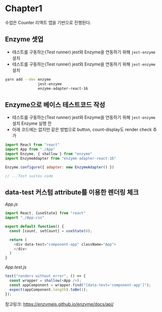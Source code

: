 # Chapter1
수업은 Counter 리액트 앱을 기반으로 진행된다.

## Enzyme 셋업
* 테스트를 구동하는(Test runner) jest와 Enzyme을 연동하기 위해 `jest-enzyme` 설치
* 테스트를 구동하는(Test runner) jest와 Enzyme을 연동하기 위해 `jest-enzyme` 설치

```bash
yarn add --dev enzyme 
               jest-enzyme 
               enzyme-adapter-react-16
```

## Enzyme으로 베이스 테스트코드 작성
* 테스트를 구동하는(Test runner) jest와 Enzyme을 연동하기 위해 `jest-enzyme` 설치
Enzyme 실행 전 
* 아래 코드에는 없지만 같은 방법으로 button, count-display도 render check 추가
```javascript
import React from "react"
import App from "./App"
import Enzyme, { shallow } from "enzyme"
import EnzymeAdapter from "enzyme-adapter-react-16"

Enzyme.configure({ adapter: new EnzymeAdapter() })

// ...Test suites code
```

## data-test 커스텀 attribute를 이용한 렌더링 체크
*App.js*
```javascript
import React, {useState} from "react"
import "./App.css"

export default function() {
  const [count, setCount] = useState(0);

  return (
    <div data-test="component-app" className="App">
    </div>
  )
}
```
*App.test.js*
```javascript
test("renders without error", () => {
  const wrapper = shallow(<App />);
  const appComponent = wrapper.find("[data-test='component-app']");
  expect(appComponent.length).toBe(1);
});
```

참고링크: https://enzymejs.github.io/enzyme/docs/api/